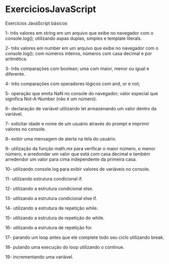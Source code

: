 # ExerciciosJavaScript
Exercícios JavaScript básicos 

1- três valores em string em um arquivo que exibe no navegador com o console.log(); 
utilizando aspas duplas, simples e template literals.

2- três valores em number em um arquivo que exibe no navegador com o console.log();
com números inteiros, números com casa decimal e por aritmética.

3- três comparações com boolean;
uma com maior, menor ou igual e diferente.

4- três comparações com operadores lógicos 
com and, or e not; 

5- operação que emita NaN no console do navegador;
valor especial que significa Not-A-Number (não é um número).

6- declaração de variável utilizando let
armazenando um valor dentro da variável. 

7- solicitar idade e nome de um usuário através do prompt e imprimir valores no console.

8- exibir uma mensagem de alerta na tela do usuário. 

9- utilização da função math.mx para verificar o maior número, o menor número, e arredondar um valor que está com casa decimal e também arredendor um valor para cima independente da primeira casa.

10- utilizando console.log para exibir valores de variáveis no console.

11- utilizando estrutura condicional if. 

12- utilizando a estrutura condicional else. 

13- utilizando a estrutura condicional else if. 

14- utilizando a estrutura de repetição while. 

15- utilizando a estrutura de repetição do while. 

16- utilizando a estrutura de repetição for. 

17- parando um loop antes que ele complete todo seu ciclo utilizando break. 

18-  pulando uma execução do loop utilizando o continue. 

19- incrementando uma variável. 










